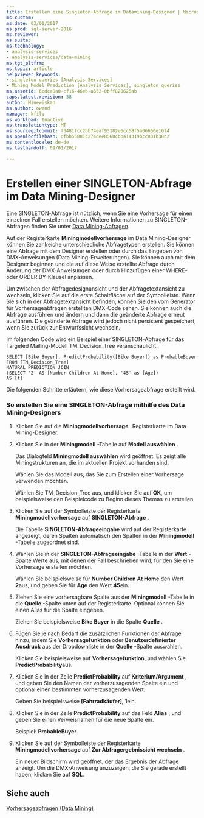 ```yaml
---
title: Erstellen eine Singleton-Abfrage im Datamining-Designer | Microsoft Docs
ms.custom: 
ms.date: 03/01/2017
ms.prod: sql-server-2016
ms.reviewer: 
ms.suite: 
ms.technology:
- analysis-services
- analysis-services/data-mining
ms.tgt_pltfrm: 
ms.topic: article
helpviewer_keywords:
- singleton queries [Analysis Services]
- Mining Model Prediction [Analysis Services], singleton queries
ms.assetid: 6cdca8a0-cf16-46eb-a652-0bff820625ab
caps.latest.revision: 38
author: Minewiskan
ms.author: owend
manager: kfile
ms.workload: Inactive
ms.translationtype: MT
ms.sourcegitcommit: f3481fcc2bb74eaf93182e6cc58f5a06666e10f4
ms.openlocfilehash: dfbb55881c274dee8560cbba14319bcc831b38c2
ms.contentlocale: de-de
ms.lasthandoff: 09/01/2017

---
```

# <a name="create-a-singleton-query-in-the-data-mining-designer"></a>Erstellen einer SINGLETON-Abfrage im Data Mining-Designer
  Eine SINGLETON-Abfrage ist nützlich, wenn Sie eine Vorhersage für einen einzelnen Fall erstellen möchten. Weitere Informationen zu SINGLETON-Abfragen finden Sie unter [Data Mining-Abfragen](../../analysis-services/data-mining/data-mining-queries.md).  
  
 Auf der Registerkarte **Miningmodellvorhersage** im Data Mining-Designer können Sie zahlreiche unterschiedliche Abfragetypen erstellen. Sie können eine Abfrage mit dem Designer erstellen oder durch das Eingeben von DMX-Anweisungen (Data Mining-Erweiterungen). Sie können auch mit dem Designer beginnen und die auf diese Weise erstellte Abfrage durch Änderung der DMX-Anweisungen oder durch Hinzufügen einer WHERE- oder ORDER BY-Klausel anpassen.  
  
 Um zwischen der Abfragedesignansicht und der Abfragetextansicht zu wechseln, klicken Sie auf die erste Schaltfläche auf der Symbolleiste. Wenn Sie sich in der Abfragetextansicht befinden, können Sie den vom Generator für Vorhersageabfragen erstellten DMX-Code sehen. Sie können auch die Abfrage ausführen und ändern und dann die geänderte Abfrage erneut ausführen. Die geänderte Abfrage wird jedoch nicht persistent gespeichert, wenn Sie zurück zur Entwurfssicht wechseln.  
  
 Im folgenden Code wird ein Beispiel einer SINGLETON-Abfrage für das Targeted Mailing-Modell TM_Decision_Tree veranschaulicht.  
  
```  
SELECT [Bike Buyer], PredictProbability([Bike Buyer]) as ProbableBuyer  
FROM [TM_Decision_Tree]  
NATURAL PREDICTION JOIN  
(SELECT '2' AS [Number Children At Home], '45' as [Age])  
AS [t]  
```  
  
 Die folgenden Schritte erläutern, wie diese Vorhersageabfrage erstellt wird.  
  
### <a name="to-create-a-singleton-query-by-using-the-data-mining-designer"></a>So erstellen Sie eine SINGLETON-Abfrage mithilfe des Data Mining-Designers  
  
1.  Klicken Sie auf die **Miningmodellvorhersage** -Registerkarte im Data Mining-Designer.  
  
2.  Klicken Sie in der **Miningmodell** -Tabelle auf **Modell auswählen** .  
  
     Das Dialogfeld **Miningmodell auswählen** wird geöffnet. Es zeigt alle Miningstrukturen an, die im aktuellen Projekt vorhanden sind.  
  
     Wählen Sie das Modell aus, das Sie zum Erstellen einer Vorhersage verwenden möchten.  
  
     Wählen Sie TM_Decision_Tree aus, und klicken Sie auf **OK**, um beispielsweise den Beispielcode zu Beginn dieses Themas zu erstellen.  
  
3.  Klicken Sie auf der Symbolleiste der Registerkarte **Miningmodellvorhersage** auf **SINGLETON-Abfrage** .  
  
     Die Tabelle **SINGLETON-Abfrageeingabe** wird auf der Registerkarte angezeigt, deren Spalten automatisch den Spalten in der **Miningmodell** -Tabelle zugeordnet sind.  
  
4.  Wählen Sie in der **SINGLETON-Abfrageeingabe** -Tabelle in der **Wert** -Spalte Werte aus, mit denen der Fall beschrieben wird, für den Sie eine Vorhersage erstellen möchten.  
  
     Wählen Sie beispielsweise für **Number Children At Home** den Wert **2**aus, und geben Sie für **Age** den Wert **45**ein.  
  
5.  Ziehen Sie eine vorhersagbare Spalte aus der **Miningmodell** -Tabelle in die **Quelle** -Spalte unten auf der Registerkarte. Optional können Sie einen Alias für die Spalte eingeben.  
  
     Ziehen Sie beispielsweise **Bike Buyer** in die Spalte **Quelle** .  
  
6.  Fügen Sie je nach Bedarf die zusätzlichen Funktionen der Abfrage hinzu, indem Sie **Vorhersagefunktion** oder **Benutzerdefinierter Ausdruck** aus der Dropdownliste in der **Quelle** -Spalte auswählen.  
  
     Klicken Sie beispielsweise auf **Vorhersagefunktion**, und wählen Sie **PredictProbability**aus.  
  
7.  Klicken Sie in der Zeile **PredictProbability** auf **Kriterium/Argument** , und geben Sie den Namen der vorherzusagenden Spalte ein und optional einen bestimmten vorherzusagenden Wert.  
  
     Geben Sie beispielsweise **[Fahrradkäufer], 1**ein.  
  
8.  Klicken Sie in der Zeile **PredictProbability** auf das Feld **Alias** , und geben Sie einen Verweisnamen für die neue Spalte ein.  
  
     Beispiel: **ProbableBuyer**.  
  
9. Klicken Sie auf der Symbolleiste der Registerkarte **Miningmodellvorhersage** auf **Zur Abfragergebnissicht wechseln** .  
  
     Ein neuer Bildschirm wird geöffnet, der das Ergebnis der Abfrage anzeigt. Um die DMX-Anweisung anzuzeigen, die Sie gerade erstellt haben, klicken Sie auf **SQL**.  
  
## <a name="see-also"></a>Siehe auch  
 [Vorhersageabfragen &#40;Data Mining&#41;](../../analysis-services/data-mining/prediction-queries-data-mining.md)  
  
  

